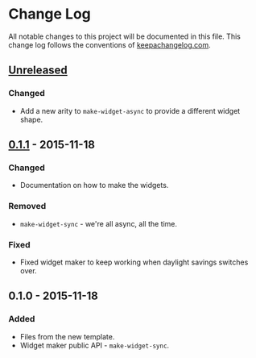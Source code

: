 # Change Log
All notable changes to this project will be documented in this file. This change log follows the conventions of [keepachangelog.com](http://keepachangelog.com/).

## [Unreleased][unreleased]
### Changed
- Add a new arity to `make-widget-async` to provide a different widget shape.

## [0.1.1] - 2015-11-18
### Changed
- Documentation on how to make the widgets.

### Removed
- `make-widget-sync` - we're all async, all the time.

### Fixed
- Fixed widget maker to keep working when daylight savings switches over.

## 0.1.0 - 2015-11-18
### Added
- Files from the new template.
- Widget maker public API - `make-widget-sync`.

[unreleased]: https://github.com/your-name/clojure-mysql-example/compare/0.1.1...HEAD
[0.1.1]: https://github.com/your-name/clojure-mysql-example/compare/0.1.0...0.1.1
